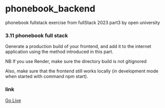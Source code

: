 # phonebook_backend
phonebook fullstack  exercise from fullStack 2023 part3 by open university

### 3.11 phonebook full stack
Generate a production build of your frontend, and add it to the internet application using the method introduced in this part.

NB If you use Render, make sure the directory build is not gitignored

Also, make sure that the frontend still works locally (in development mode when started with command npm start).

### link
<a href='https://elegant-foal-suit.cyclic.app/api/persons' target='blank'>Go Live</a>

